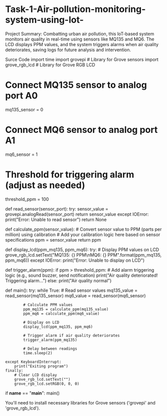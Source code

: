 # Task-1-Air-pollution-monitoring-system-using-lot-
Project Summary: Combatting urban air pollution, this loT-based system monitors air quality in real-time using sensors like MQ135 and MQ6. The LCD displays PPM values, and the system triggers alarms when air quality deteriorates, saving logs for future analysis and intervention.

Surce Code
import time
import grovepi  # Library for Grove sensors
import grove_rgb_lcd  # Library for Grove RGB LCD

# Connect MQ135 sensor to analog port A0
mq135_sensor = 0

# Connect MQ6 sensor to analog port A1
mq6_sensor = 1

# Threshold for triggering alarm (adjust as needed)
threshold_ppm = 100

def read_sensor(sensor_port):
    try:
        sensor_value = grovepi.analogRead(sensor_port)
        return sensor_value
    except IOError:
        print("Error: Unable to read sensor")
        return None

def calculate_ppm(sensor_value):
    # Convert sensor value to PPM (parts per million) using calibration
    # Add your calibration logic here based on sensor specifications
    ppm = sensor_value
    return ppm

def display_lcd(ppm_mq135, ppm_mq6):
    try:
        # Display PPM values on LCD
        grove_rgb_lcd.setText("MQ135: {} PPM\nMQ6: {} PPM".format(ppm_mq135, ppm_mq6))
    except IOError:
        print("Error: Unable to display on LCD")

def trigger_alarm(ppm):
    if ppm > threshold_ppm:
        # Add alarm triggering logic (e.g., sound buzzer, send notification)
        print("Air quality deteriorated! Triggering alarm...")
    else:
        print("Air quality normal")

def main():
    try:
        while True:
            # Read sensor values
            mq135_value = read_sensor(mq135_sensor)
            mq6_value = read_sensor(mq6_sensor)

            # Calculate PPM values
            ppm_mq135 = calculate_ppm(mq135_value)
            ppm_mq6 = calculate_ppm(mq6_value)

            # Display on LCD
            display_lcd(ppm_mq135, ppm_mq6)

            # Trigger alarm if air quality deteriorates
            trigger_alarm(ppm_mq135)

            # Delay between readings
            time.sleep(2)

    except KeyboardInterrupt:
        print("Exiting program")
    finally:
        # Clear LCD display
        grove_rgb_lcd.setText("")
        grove_rgb_lcd.setRGB(0, 0, 0)

if __name__ == "__main__":
    main()

You'll need to install necessary libraries for Grove sensors ('grovepi' and 'grove_rgb_lcd').
